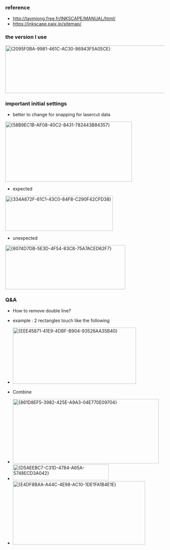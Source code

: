 ### reference
* http://tavmjong.free.fr/INKSCAPE/MANUAL/html/
* https://inkscape.paix.jp/sitemap/

### the version I use 
<img width="748" height="151" alt="{2095F0BA-9981-461C-AC30-86943F5A05CE}" src="https://github.com/user-attachments/assets/7e7b3dab-2a30-4f46-94c0-2e97e48206ad" />

### important initial settings
* better to change for snapping for lasercut data
<img width="400" height="190" alt="{58B9EC1B-AF08-40C2-8431-782443B84357}" src="https://github.com/user-attachments/assets/02fa532d-d312-48e5-b8a8-10cc4fedd4be" />

* expected
<img width="340" height="111" alt="{334A672F-61C1-43C0-84F8-C290F42CFD38}" src="https://github.com/user-attachments/assets/e57a2345-714a-48f8-9a7b-29339b016337" />

* unexpected 
<img width="379" height="140" alt="{8074D7DB-5E3D-4F54-83C8-75A7ACED62F7}" src="https://github.com/user-attachments/assets/ca282a8f-309c-442b-ad31-4cb0fff4f22f" />


### Q&A
* How to remove double line?
* example : 2 rectangles touch like the following
* <img width="389" height="178" alt="{EEE45871-41E9-4DBF-B904-93528AA35B40}" src="https://github.com/user-attachments/assets/b282e331-b131-406d-b489-e6d6531020d3" />

* Combine
* <img width="461" height="204" alt="{861D8EF5-3982-425E-A9A3-04E770E09704}" src="https://github.com/user-attachments/assets/866cc964-71b0-4434-a431-d773f0d0c6c9" />
* <img width="303" height="50" alt="{D5AEEBC7-C31D-4784-A65A-5748ECD3A042}" src="https://github.com/user-attachments/assets/5d5cda17-77e5-48d6-8200-0b639c5a92dd" />
* <img width="418" height="201" alt="{E4DF8BAA-A44C-4E98-AC10-1DE1FA1B4E1E}" src="https://github.com/user-attachments/assets/33493a14-4488-46fa-9340-43add24c12d0" />

